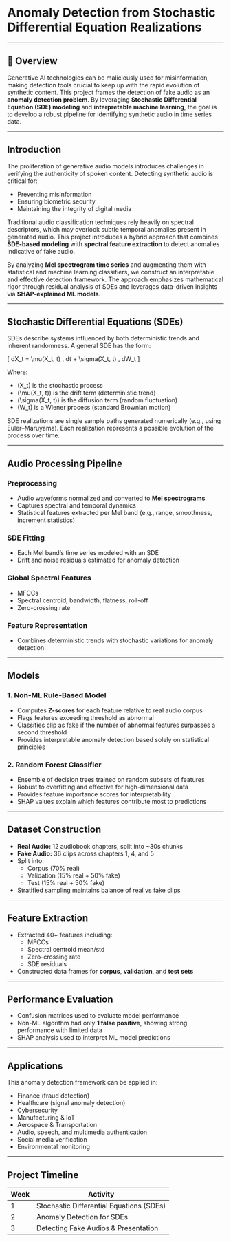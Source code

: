 # Anomaly Detection from Stochastic Differential Equation Realizations

---

## 📌 Overview

Generative AI technologies can be maliciously used for misinformation, making detection tools crucial to keep up with the rapid evolution of synthetic content. This project frames the detection of fake audio as an **anomaly detection problem**. By leveraging **Stochastic Differential Equation (SDE) modeling** and **interpretable machine learning**, the goal is to develop a robust pipeline for identifying synthetic audio in time series data.

---

## Introduction

The proliferation of generative audio models introduces challenges in verifying the authenticity of spoken content. Detecting synthetic audio is critical for:

- Preventing misinformation
- Ensuring biometric security
- Maintaining the integrity of digital media

Traditional audio classification techniques rely heavily on spectral descriptors, which may overlook subtle temporal anomalies present in generated audio. This project introduces a hybrid approach that combines **SDE-based modeling** with **spectral feature extraction** to detect anomalies indicative of fake audio.

By analyzing **Mel spectrogram time series** and augmenting them with statistical and machine learning classifiers, we construct an interpretable and effective detection framework. The approach emphasizes mathematical rigor through residual analysis of SDEs and leverages data-driven insights via **SHAP-explained ML models**.

---

## Stochastic Differential Equations (SDEs)

SDEs describe systems influenced by both deterministic trends and inherent randomness. A general SDE has the form:

\[
dX_t = \mu(X_t, t) \, dt + \sigma(X_t, t) \, dW_t
\]

Where:  

- \(X_t\) is the stochastic process  
- \(\mu(X_t, t)\) is the drift term (deterministic trend)  
- \(\sigma(X_t, t)\) is the diffusion term (random fluctuation)  
- \(W_t\) is a Wiener process (standard Brownian motion)  

SDE realizations are single sample paths generated numerically (e.g., using Euler–Maruyama). Each realization represents a possible evolution of the process over time.

---

## Audio Processing Pipeline

### Preprocessing

- Audio waveforms normalized and converted to **Mel spectrograms**  
- Captures spectral and temporal dynamics  
- Statistical features extracted per Mel band (e.g., range, smoothness, increment statistics)  

### SDE Fitting

- Each Mel band’s time series modeled with an SDE  
- Drift and noise residuals estimated for anomaly detection  

### Global Spectral Features

- MFCCs  
- Spectral centroid, bandwidth, flatness, roll-off  
- Zero-crossing rate  

### Feature Representation

- Combines deterministic trends with stochastic variations for anomaly detection  

---

## Models

### 1. Non-ML Rule-Based Model

- Computes **Z-scores** for each feature relative to real audio corpus  
- Flags features exceeding threshold as abnormal  
- Classifies clip as fake if the number of abnormal features surpasses a second threshold  
- Provides interpretable anomaly detection based solely on statistical principles  

### 2. Random Forest Classifier

- Ensemble of decision trees trained on random subsets of features  
- Robust to overfitting and effective for high-dimensional data  
- Provides feature importance scores for interpretability  
- SHAP values explain which features contribute most to predictions  

---

## Dataset Construction

- **Real Audio:** 12 audiobook chapters, split into ~30s chunks  
- **Fake Audio:** 36 clips across chapters 1, 4, and 5  
- Split into:  
  - Corpus (70% real)  
  - Validation (15% real + 50% fake)  
  - Test (15% real + 50% fake)  
- Stratified sampling maintains balance of real vs fake clips  

---

## Feature Extraction

- Extracted 40+ features including:  
  - MFCCs  
  - Spectral centroid mean/std  
  - Zero-crossing rate  
  - SDE residuals  
- Constructed data frames for **corpus**, **validation**, and **test sets**  

---

## Performance Evaluation

- Confusion matrices used to evaluate model performance  
- Non-ML algorithm had only **1 false positive**, showing strong performance with limited data  
- SHAP analysis used to interpret ML model predictions  

---

## Applications

This anomaly detection framework can be applied in:

- Finance (fraud detection)  
- Healthcare (signal anomaly detection)  
- Cybersecurity  
- Manufacturing & IoT  
- Aerospace & Transportation  
- Audio, speech, and multimedia authentication  
- Social media verification  
- Environmental monitoring  

---

## Project Timeline

| Week | Activity |
|------|----------|
| 1    | Stochastic Differential Equations (SDEs) |
| 2    | Anomaly Detection for SDEs |
| 3    | Detecting Fake Audios & Presentation |
